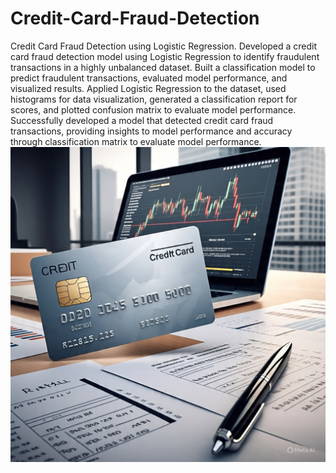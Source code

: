 # Credit-Card-Fraud-Detection
Credit Card Fraud Detection using Logistic Regression.
Developed a credit card fraud detection model using Logistic Regression to identify fraudulent transactions in a highly unbalanced dataset. Built a classification model to predict fraudulent transactions, evaluated model performance, and visualized results. Applied Logistic Regression to the dataset, used histograms for data visualization, generated a classification report for scores, and plotted confusion matrix to evaluate model performance. Successfully developed a model that detected credit card fraud transactions, providing insights to model performance and accuracy through classification matrix to evaluate model performance.
<img src="https://github.com/NamrataS21/Credit-Card-Fraud-Detection/blob/main/PHOTO-2025-05-23-19-46-36.jpg">

